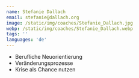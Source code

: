 ```yaml
---
name: Stefanie Dallach
email: stefanie@dallach.org
image: /static/img/coaches/Stefanie_Dallach.jpg
webp: /static/img/coaches/Stefanie_Dallach.webp
tags: ''
languages: 'de'
---
```


<ul><li>Berufliche Neuorientierung</li><li>Veränderungsprozesse</li><li>Krise als Chance nutzen</li></ul>